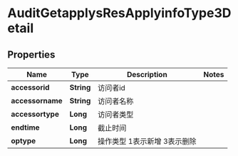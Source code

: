 # AuditGetapplysResApplyinfoType3Detail

## Properties
Name | Type | Description | Notes
------------ | ------------- | ------------- | -------------
**accessorid** | **String** | 访问者id | 
**accessorname** | **String** | 访问者名称 | 
**accessortype** | **Long** | 访问者类型 | 
**endtime** | **Long** | 截止时间 | 
**optype** | **Long** | 操作类型  1表示新增  3表示删除 | 
